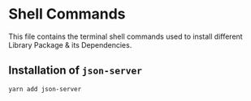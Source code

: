 # Shell Commands

This file contains the terminal shell commands used to install different Library Package & its Dependencies.

## Installation of `json-server`

```sh
yarn add json-server
```